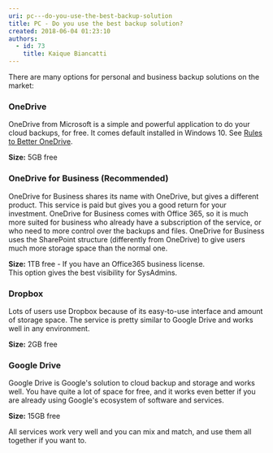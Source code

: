 ```yaml
---
uri: pc---do-you-use-the-best-backup-solution
title: PC - Do you use the best backup solution?
created: 2018-06-04 01:23:10
authors:
  - id: 73
    title: Kaique Biancatti
---
```





<span class='intro'> <p>​There are many options for personal and business backup solutions on the market&#58;<br></p> </span>

<h3 class="ssw15-rteElement-H3">OneDrive</h3><p class="ssw15-rteElement-P">OneDrive from Microsoft is a simple and powerful application to do your cloud backups, for free. It comes default installed in Windows 10. See <a href="/_layouts/15/FIXUPREDIRECT.ASPX?WebId=3dfc0e07-e23a-4cbb-aac2-e778b71166a2&amp;TermSetId=07da3ddf-0924-4cd2-a6d4-a4809ae20160&amp;TermId=977beedd-e3f1-44ad-b68e-262c0e34a265">Rules to Better OneDrive</a>.​<br></p><p class="ssw15-rteElement-P"> 
   <b>Size&#58;</b> 5GB free<br></p><h3 class="ssw15-rteElement-H3">OneDrive for Business (Recommended)<br></h3><p class="ssw15-rteElement-P">OneDrive for Business shares its name with OneDrive, but gives a different product. This service is paid&#160;but gives you a good return for your investment. OneDrive for Business comes with Office 365, so it is much more suited for business who already have a subscription of the service, or who need to more control over the backups and files. OneDrive for Business uses the SharePoint structure (differently&#160;from&#160;OneDrive) to give users much more storage space than the normal one.</p><p class="ssw15-rteElement-P"> 
   <b>Size&#58;</b> 1TB free - If you have an Office365 business license.<br>This option gives the best visibility for SysAdmins. <br></p><h3 class="ssw15-rteElement-H3">Dropbox<br></h3><p class="ssw15-rteElement-P">Lots of users use Dropbox because of its easy-to-use interface and amount of storage space. The service is pretty similar to Google Drive and works well in any environment.</p><p class="ssw15-rteElement-P"> 
   <b>Size&#58;</b> 2GB free <br></p><h3 class="ssw15-rteElement-H3">Google Drive<br></h3><p>Google Drive is Google's solution to cloud backup and storage and works well. You have quite a lot of space for free, and it works even better if you are already using Google's ecosystem of software and services.</p><p> 
   <b>Size&#58;</b> 15GB free <br></p><p>All services work very well and you can mix and match, and use them all together if you want to.<br></p>



